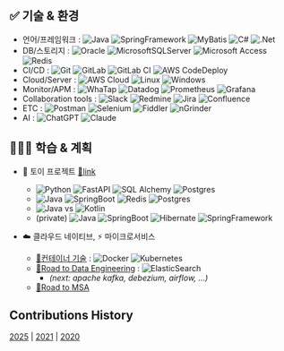 ## ✅ 기술 & 환경

- 언어/프레임워크 : ![Java](https://img.shields.io/badge/Java-%23ED8B00.svg?style=flat&logo=openjdk&logoColor=white)
![SpringFramework](https://img.shields.io/badge/Spring%20Framework-%236DB33F.svg?style=flat&logo=spring&logoColor=white)
![MyBatis](https://img.shields.io/badge/MyBatis-%2307405e.svg?style=flat&logoColor=white)
![C#](https://img.shields.io/badge/C%23-0078D6?style=flat&logo=csharp&logoColor=white) 
![.Net](https://img.shields.io/badge/.NET-5C2D91?style=flat&logo=.net&logoColor=white) 
- DB/스토리지 : ![Oracle](https://img.shields.io/badge/Oracle-F80000?style=flat&logo=oracle&logoColor=white) 
![MicrosoftSQLServer](https://img.shields.io/badge/Microsoft%20SQL%20Server-CC2927?style=flat&logo=microsoft%20sql%20server&logoColor=white) 
![Microsoft Access](https://img.shields.io/badge/Microsoft_Access-A4373A?style=flat&logo=microsoft-access&logoColor=white)
![Redis](https://img.shields.io/badge/Redis-%23DD0031.svg?style=flat&logo=redis&logoColor=white)
- CI/CD : ![Git](https://img.shields.io/badge/GIT-%23F05033.svg?style=flat&logo=git&logoColor=white) 
![GitLab](https://img.shields.io/badge/GitLab-%23181717.svg?style=flat&logo=gitlab&logoColor=white)
![GitLab CI](https://img.shields.io/badge/GitLab%20CI-%23FF6701.svg?style=flat&logoColor=white)
![AWS CodeDeploy](https://img.shields.io/badge/AWS%20CodeDeploy-%23FF9900.svg?style=flat&logoColor=white) 
- Cloud/Server : ![AWS Cloud](https://img.shields.io/badge/AWS%20Cloud-%23FF9900.svg?style=flat&logo=amazon-aws&logoColor=white)
![Linux](https://img.shields.io/badge/Linux-FCC624?style=flat&logo=linux&logoColor=black)
![Windows](https://img.shields.io/badge/Windows-0078D6?style=flat&logo=windows&logoColor=white)
- Monitor/APM : ![WhaTap](https://img.shields.io/badge/WhaTap-%235835CC.svg?style=flat&logoColor=white)
![Datadog](https://img.shields.io/badge/Datadog-%23632CA6.svg?style=flat&logo=datadog&logoColor=white)
![Prometheus](https://img.shields.io/badge/Prometheus-E6522C?style=flat&logo=Prometheus&logoColor=white)
![Grafana](https://img.shields.io/badge/Grafana-%23F46800.svg?style=flat&logo=grafana&logoColor=white)
- Collaboration tools : ![Slack](https://img.shields.io/badge/Slack-4A154B?style=flat&logo=slack&logoColor=white) 
![Redmine](https://img.shields.io/badge/Redmine-F37440?style=flat&logoColor=white) 
![Jira](https://img.shields.io/badge/Jira-%230A0FFF.svg?style=flat&logo=jira&logoColor=white)
![Confluence](https://img.shields.io/badge/Confluence-%23172BF4.svg?style=flat&logo=confluence&logoColor=white)
- ETC : ![Postman](https://img.shields.io/badge/Postman-FF6C37?style=flat&logo=postman&logoColor=white)
![Selenium](https://img.shields.io/badge/-Selenium-%43B02A?style=flat&logo=selenium&logoColor=white)
![Fiddler](https://img.shields.io/badge/Fiddler-%235835CC.svg?style=flat&logoColor=white)
![nGrinder](https://img.shields.io/badge/nGrinder-%23FF9900.svg?style=flat&logoColor=white)
- AI : ![ChatGPT](https://img.shields.io/badge/ChatGPT%20with%20Codex-74aa9c?style=flat&logo=openai&logoColor=white) 
![Claude](https://img.shields.io/badge/Claude%20with%20Code-F37440?style=flat&logoColor=white)

  
## 👨🏻‍💻 학습 & 계획
- 💫 토이 프로젝트 [🔗link](https://github.com/eljay0921/toy-projects) 
  - ![Python](https://img.shields.io/badge/Python-3670A0?style=flat&logo=python&logoColor=ffdd54)
  ![FastAPI](https://img.shields.io/badge/FastAPI-005571?style=flat=fastapi)
  ![SQL Alchemy](https://img.shields.io/badge/SQL%20Alchemy-%235835CC.svg?style=flat&logoColor=white)
  ![Postgres](https://img.shields.io/badge/Postgres-%23316192.svg?style=flat&logo=postgresql&logoColor=white)
  - ![Java](https://img.shields.io/badge/Java-%23ED8B00.svg?style=flat&logo=openjdk&logoColor=white)
  ![SpringBoot](https://img.shields.io/badge/Spring%20Boot-%236DB33F.svg?style=flat&logo=spring&logoColor=white)
  ![Redis](https://img.shields.io/badge/Redis-%23DD0031.svg?style=flat&logo=redis&logoColor=white)
  ![Postgres](https://img.shields.io/badge/Postgres-%23316192.svg?style=flat&logo=postgresql&logoColor=white)
  - ![Java](https://img.shields.io/badge/Java-%23ED8B00.svg?style=flat&logo=openjdk&logoColor=white) vs ![Kotlin](https://img.shields.io/badge/kotlin-%237F52FF.svg?style=flat&logo=kotlin&logoColor=white)
  - (private) ![Java](https://img.shields.io/badge/Java-%23ED8B00.svg?style=flat&logo=openjdk&logoColor=white) ![SpringBoot](https://img.shields.io/badge/Spring%20Boot-%236DB33F.svg?style=flat&logo=spring&logoColor=white) ![Hibernate](https://img.shields.io/badge/Hibernate-59666C?style=flate&logo=Hibernate&logoColor=white) ![SpringFramework](https://img.shields.io/badge/Spring%20Data%20JPA-%236DB33F.svg?style=flat&logo=spring&logoColor=white)

- ☁️ 클라우드 네이티브, ⚡️ 마이크로서비스 
  - [🔗컨테이너 기술](https://github.com/eljay0921/learning-log-repo/tree/main/10.%20Container) : ![Docker](https://img.shields.io/badge/docker-%230db7ed.svg?style=flat&logo=docker&logoColor=white) ![Kubernetes](https://img.shields.io/badge/kubernetes-%23326ce5.svg?style=flat&logo=kubernetes&logoColor=white)
  - [🔗Road to Data Engineering](https://github.com/eljay0921/road-to-data-engineering) : ![ElasticSearch](https://img.shields.io/badge/-ElasticSearch-005571?style=flat&logo=elasticsearch)
    - _(next: apache kafka, debezium, airflow, ...)_
  - [🔗Road to MSA](https://github.com/eljay0921/road-to-msa)

## Contributions History
[2025](https://github.com/eljay0921?tab=overview&from=2025-01-01&to=2025-12-31) |
[2021](https://github.com/eljay0921?tab=overview&from=2021-01-01&to=2021-12-31) |
[2020](https://github.com/eljay0921?tab=overview&from=2020-01-01&to=2020-12-31) 


